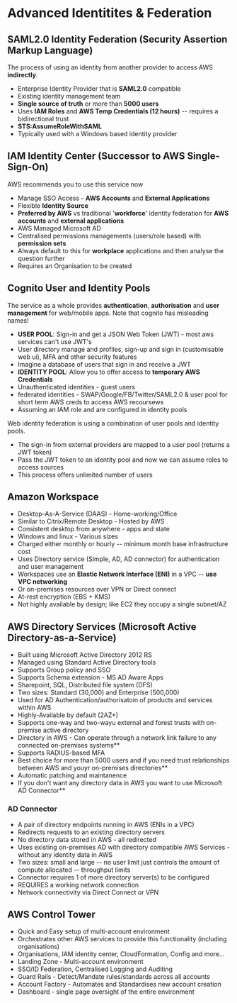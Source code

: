 # Advanced Identitites & Federation

## SAML2.0 Identity Federation (Security Assertion Markup Language)

The process of using an identity from another provider to access AWS **indirectly**.

- Enterprise Identity Provider that is **SAML2.0** compatible
- Existing identity management team
- **Single source of truth** or more than **5000 users**
- Uses **IAM Roles** and **AWS Temp Credentials (12 hours)** -- requires a bidirectional trust
- **STS:AssumeRoleWithSAML**
- Typically used with a Windows based identity provider

## IAM Identity Center (Successor to AWS Single-Sign-On)

AWS recommends you to use this service now

- Manage SSO Access - **AWS Accounts** and **External Applications**
- Flexible **Identity Source**
- **Preferred by AWS** vs traditional '**workforce**' identity federation for **AWS accounts** and **external applications**
- AWS Managed Microsoft AD
- Centralised permissions managements (users/role based) with **permission sets**
- Always default to this for **workplace** applications and then analyse the question further
- Requires an Organisation to be created

## Cognito User and Identity Pools

The service as a whole provides **authentication**, **authorisation** and **user management** for web/mobile apps. Note that cognito has misleading names!

- **USER POOL**: Sign-in and get a JSON Web Token (JWT) - most aws services can't use JWT's
- User directory manage and profiles, sign-up and sign in (customisable web ui), MFA and other security features
- Imagine a database of users that sign in and receive a JWT
- **IDENTITY POOL**: Allow you to offer access to **temporary AWS Credentials**
- Unauthenticated identities - guest users
- federated identities - SWAP/Google/FB/Twitter/SAML2.0 & user pool for short term AWS creds to access AWS recoursews
- Assuming an IAM role and are configured in identity pools

Web identity federation is using a combination of user pools and identity pools.

- The sign-in from external providers are mapped to a user pool (returns a JWT token)
- Pass the JWT token to an identity pool and now we can assume roles to access sources
- This process offers unlimited number of users

## Amazon Workspace

- Desktop-As-A-Service (DAAS) - Home-working/Office
- Similar to Citrix/Remote Desktop - Hosted by AWS
- Consistent desktop from anywhere - apps and state
- Windows and linux - Various sizes
- Charged either monthly or hourly -- minimum month base infrastructure cost
- Uses Directory service (Simple, AD, AD connector) for authentication and user management
- Workspaces use an **Elastic Network Interface (ENI)** in a VPC -- **use VPC networking**
- Or on-premises resources over VPN or Direct connect
- At-rest encryption (EBS + KMS)
- Not highly available by design; like EC2 they occupy a single subnet/AZ

## AWS Directory Services (Microsoft Active Directory-as-a-Service)

- Built using Microsoft Active Directory 2012 RS
- Managed using Standard Active Directory tools
- Supports Group policy and SSO
- Supports Schema extension - MS AD Aware Apps
- Sharepoint, SQL, Distributed file system (DFS)
- Two sizes: Standard (30,000) and Enterprise (500,000)
- Used for AD Authentication/authorisatoin of products and services within AWS
- Highly-Available by default (2AZ+)
- Supports one-way and two-wayu external and forest trusts with on-premise active directory
- Directory in AWS - Can operate through a network link failure to any connected on-premises systems\*\*
- Supports RADIUS-based MFA
- Best choice for more than 5000 users and if you need trust relationships between AWS and youyr on-premises directories\*\*
- Automatic patching and maintanence
- If you don't want any directory data in AWS you want to use Microsoft AD Connector\*\*

### AD Connector

- A pair of directory endpoints running in AWS (ENIs in a VPC)
- Redirects requests to an existing directory servers
- No directory data stored in AWS - all redirected
- Uses existing on-premises AD with directory compatible AWS Services - without any identity data in AWS
- Two sizes: small and large -- no user limit just controls the amount of compute allocated -- throughput limits
- Connector requires 1 of more directory server(s) to be configured
- REQUIRES a working network connection
- Network connectivity via Direct Connect or VPN

## AWS Control Tower

- Quick and Easy setup of multi-account environment
- Orchestrates other AWS services to provide this functionality (including organisations)
- Organisations, IAM identity center, CloudFormation, Config and more...
- Landing Zone - Multi-account environment
- SSO/ID Federation, Centralised Logging and Auditing
- Guard Rails - Detect/Mandate rules/standards across all accounts
- Account Factory - Automates and Standardises new account creation
- Dashboard - single page oversight of the entire environment
